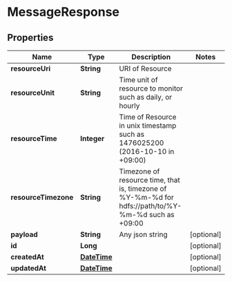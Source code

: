 
# MessageResponse

## Properties
Name | Type | Description | Notes
------------ | ------------- | ------------- | -------------
**resourceUri** | **String** | URI of Resource | 
**resourceUnit** | **String** | Time unit of resource to monitor such as daily, or hourly | 
**resourceTime** | **Integer** | Time of Resource in unix timestamp such as 1476025200 (2016-10-10 in +09:00) | 
**resourceTimezone** | **String** | Timezone of resource time, that is, timezone of %Y-%m-%d for hdfs://path/to/%Y-%m-%d such as +09:00 | 
**payload** | **String** | Any json string |  [optional]
**id** | **Long** |  |  [optional]
**createdAt** | [**DateTime**](DateTime.md) |  |  [optional]
**updatedAt** | [**DateTime**](DateTime.md) |  |  [optional]



